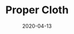 ---
layout: page
title: Proper Cloth
permalink: /proper-cloth
domain: propercloth.com
status: live
tags: clothing
date: 2020-04-13
---